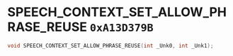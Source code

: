 # SPEECH_CONTEXT_SET_ALLOW_PHRASE_REUSE `0xA13D379B`

```cpp
void SPEECH_CONTEXT_SET_ALLOW_PHRASE_REUSE(int _Unk0, int _Unk1);
```